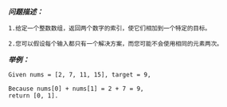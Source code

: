 
***问题描述：***

    1.给定一个整数数组，返回两个数字的索引，使它们相加到一个特定的目标。

    2.您可以假设每个输入都只有一个解决方案，而您可能不会使用相同的元素两次。

***举例：***

    Given nums = [2, 7, 11, 15], target = 9,

    Because nums[0] + nums[1] = 2 + 7 = 9,
    return [0, 1].
